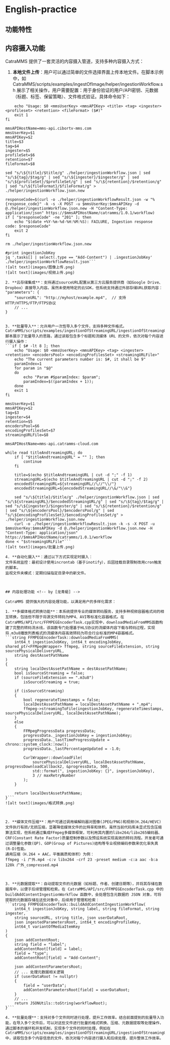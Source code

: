 # English-practice
## 功能特性

## 内容摄入功能 <!-- by [龙青蜓] -->

CatraMMS 提供了一套灵活的内容摄入管道，支持多种内容摄入方式：

1. **本地文件上传**：用户可以通过简单的文件选择界面上传本地文件。在脚本示例中，如 CatraMMS/scripts/examples/ingestOfImage/helper/ingestionWorkflow.sh 展示了相关操作，用户需要配置：用于身份验证的用户/API密钥、元数据（标题、标签、保留策略）、文件格式验证。具体命令如下：
```if [ $# -ne 8 ]; then
    echo "Usage: $0 <mmsUserKey> <mmsAPIKey> <title> <tag> <ingester> <profileset> <retention> <fileFormat> ($#)"
    exit 1
fi

mmsAPIHostName=mms-api.cibortv-mms.com
mmsUserKey=$1
mmsAPIKey=$2
title=$3
tag=$4
ingester=$5
profileSet=$6
retention=$7
fileFormat=$8

sed "s/\${title}/$title/g" ./helper/ingestionWorkflow.json | sed "s/\${tag}/$tag/g" | sed "s/\${ingester}/$ingester/g" | sed "s/\${profileSet}/$profileSet/g" | sed "s/\${retention}/$retention/g" | sed "s/\${fileFormat}/$fileFormat/g" > ./helper/ingestionWorkflow.json.new

responseCode=$(curl -o ./helper/ingestionWorkflowResult.json -w "%{response_code}" -k -s -X POST -u $mmsUserKey:$mmsAPIKey -d @./helper/ingestionWorkflow.json.new -H "Content-Type: application/json" https://$mmsAPIHostName/catramms/1.0.1/workflow)
if [ "$responseCode" -ne "201" ]; then
    echo "$(date +%Y-%m-%d-%H:%M:%S): FAILURE, Ingestion response code: $responseCode"
    exit 2
fi

rm ./helper/ingestionWorkflow.json.new

#print ingestionJobKey
jq '.tasks[] | select(.type == "Add-Content") | .ingestionJobKey' ./helper/ingestionWorkflowResult.json```
![alt text](images/图像上传.png)
![alt text](images/视频上传.png)

2. **云存储集成**：支持通过sourceURL配置从第三方云服务提供商（如Google Drive、Dropbox）直接导入内容。虽然未使用特定的云SDK，但系统支持通过外部存储URL获取内容：
"parameters": {
    "sourceURL": "http://myhost/example.mp4",  // 支持HTTP/HTTPS/FTP/FTPS协议
    // ...
}


3. **批量导入**：允许用户一次性导入多个文件，支持多种文件格式。CatraMMS/scripts/examples/ingestionOfStreamingURL/ingestionOfStreamingURL.sh 脚本展示了批量导入的思路，通过读取包含多个标题和流媒体 URL 的文件，依次对每个内容进行摄入操作：
```if [ $# -lt 8 ]; then
    echo "Usage: $0 <mmsUserKey> <mmsAPIKey> <tag> <ingester> <retention> <encodersPool> <encodingProfilesSet> <streamingURLFile>"
    echo "The current parameters number is: $#, it shall be 9"
    paramIndex=1
    for param in "$@"
    do
        echo "Param #$paramIndex: $param";
        paramIndex=$((paramIndex + 1));
    done
    exit 1
fi

mmsUserKey=$1
mmsAPIKey=$2
tag=$3
ingester=$4
retention=$5
encodersPool=$6
encodingProfilesSet=$7
streamingURLFile=$8

mmsAPIHostName=mms-api.catramms-cloud.com

while read titleAndtreamingURL; do
    if [ "$titleAndtreamingURL" = "" ]; then
        continue
    fi

    title=$(echo $titleAndtreamingURL | cut -d ";" -f 1)
    streamingURL=$(echo $titleAndtreamingURL | cut -d ";" -f 2)
    encodedStreamingURL=${streamingURL//\//"\\/"}
    encodedStreamingURL=${encodedStreamingURL//\&/"\\&"}

    sed "s/\${title}/$title/g" ./helper/ingestionWorkflow.json | sed "s/\${streamingURL}/$encodedStreamingURL/g" | sed "s/\${tag}/$tag/g" | sed "s/\${ingester}/$ingester/g" | sed "s/\${retention}/$retention/g" | sed "s/\${encodersPool}/$encodersPool/g" | sed "s/\${encodingProfilesSet}/$encodingProfilesSet/g" > ./helper/ingestionWorkflow.json.new
    curl -o ./helper/ingestionWorkflowResult.json -k -s -X POST -u $mmsUserKey:$mmsAPIKey -d @./helper/ingestionWorkflow.json.new -H "Content-Type: application/json" https://$mmsAPIHostName/catramms/1.0.1/workflow
done < "$streamingURLFile"```
![alt text](images/批量上传.png)

4. **自动化摄入**：通过以下方式实现定时摄入：
文件系统监控：最初设计使用incrontab（基于inotify），后因挂载目录限制改用cron触发的脚本。
监视文件夹模式：定期扫描指定目录中的新文件。



## 内容处理功能 <!-- by [龙青蜓] -->

CatraMMS 提供强大的内容处理功能，以满足用户的多样化需求：

1. **多媒体格式转换功能**：本系统提供专业的媒体转码服务，支持多种视频容器格式间的相互转换，包括但不限于将源文件转码为MP4、AVI等标准化容器格式。在CatraMMS/API/src/FFMPEGEncoderTask.cpp实现中，downloadMediaFromMMS函数构建了完整的转码流水线，该函数专门处理基于HLS协议的流媒体内容下载与转码过程，实现将.m3u8播放列表格式的流媒体内容高效转码为符合行业标准的MP4容器格式。
```string FFMPEGEncoderTask::downloadMediaFromMMS(
    int64_t ingestionJobKey, int64_t encodingJobKey, shared_ptr<FFMpegWrapper> ffmpeg, string sourceFileExtension, string sourcePhysicalDeliveryURL,
    string destAssetPathName
)
{
    string localDestAssetPathName = destAssetPathName;
    bool isSourceStreaming = false;
    if (sourceFileExtension == ".m3u8")
        isSourceStreaming = true;

    if (isSourceStreaming)
    {
        bool regenerateTimestamps = false;
        localDestAssetPathName = localDestAssetPathName + ".mp4";
        ffmpeg->streamingToFile(ingestionJobKey, regenerateTimestamps, sourcePhysicalDeliveryURL, localDestAssetPathName);
    }
    else
    {
        FFMpegProgressData progressData;
        progressData._ingestionJobKey = ingestionJobKey;
        progressData._lastTimeProgressUpdate = chrono::system_clock::now();
        progressData._lastPercentageUpdated = -1.0;

        CurlWrapper::downloadFile(
            sourcePhysicalDeliveryURL, localDestAssetPathName, progressDownloadCallback2, &progressData, 500,
            std::format(", ingestionJobKey: {}", ingestionJobKey),
            3 // maxRetryNumber
        );
    }

    return localDestAssetPathName;
}```
![alt text](images/格式转换.png)



2. **媒体文件压缩**：用户可通过调用编解码器对图像(JPEG/PNG)和视频(H.264/HEVC)文件执行有损/无损压缩，显著降低媒体文件的比特率和体积。虽然当前代码库未显式包含压缩算法实现，但系统通过集成FFmpeg多媒体框架，可利用其内置的libx264/libx265编码器、CRF(Constant Rate Factor)质量控制参数以及预设系统实现高效的转码流程。开发者可通过调整量化参数(QP)、GOP(Group of Pictures)结构等专业视频编码参数来优化率失真(R-D)性能。
通用压缩（H.264 + AAC，平衡画质和体积）为例：
ffmpeg -i 广外.mp4 -c:v libx264 -crf 23 -preset medium -c:a aac -b:a 128k 广外_compressed.mp4



3. **元数据提取**：自动提取文件的元数据（如标题、作者、创建日期等），并将其存储在数据库中，以便于后续管理和检索。在 CatraMMS/API/src/FFMPEGEncoderTask.cpp 中的 buildAddContentIngestionWorkflow 函数中，会处理包含元数据的 JSON 对象，可将提取的元数据存储在这些对象中，后续用于管理和检索：
```string FFMPEGEncoderTask::buildAddContentIngestionWorkflow(
    int64_t ingestionJobKey, string label, string fileFormat, string ingester,
    string sourceURL, string title, json userDataRoot,
    json ingestedParametersRoot, int64_t encodingProfileKey,
    int64_t variantOfMediaItemKey
)
{
    json addContentRoot;
    string field = "label";
    addContentRoot[field] = label;
    field = "type";
    addContentRoot[field] = "Add-Content";

    json addContentParametersRoot;
    // ... 处理元数据相关逻辑
    if (userDataRoot != nullptr)
    {
        field = "userData";
        addContentParametersRoot[field] = userDataRoot;
    }
    // ...
    return JSONUtils::toString(workflowRoot);
}```

4. **批量处理**：支持对多个文件同时进行处理，提升工作效率。结合前面提到的批量导入功能，在导入多个文件后，可以对这些文件进行批量的格式转换、压缩、元数据提取等处理操作，通过脚本的循环和并发机制，实现多个文件的同时处理。例如在 CatraMMS/scripts/examples/ingestionOfStreamingURL/ingestionOfStreamingURL.sh 中，读取包含多个内容信息的文件，依次对每个内容进行摄入和后续处理，提升整体工作效率。
